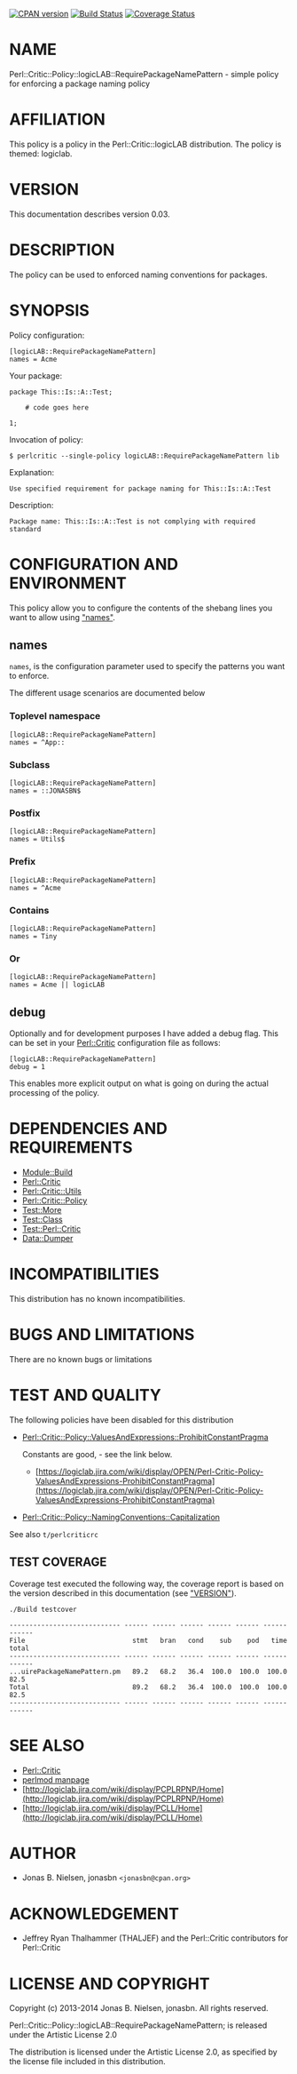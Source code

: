[![CPAN version](https://badge.fury.io/pl/Perl-Critic-Policy-logicLAB-RequirePackageNamePattern.svg)](http://badge.fury.io/pl/Perl-Critic-Policy-logicLAB-RequirePackageNamePattern)
[![Build Status](https://travis-ci.org/jonasbn/pcplrpnp.svg?branch=master)](https://travis-ci.org/jonasbn/pcplrpnp)
[![Coverage Status](https://coveralls.io/repos/jonasbn/pcplrpnp/badge.png)](https://coveralls.io/r/jonasbn/pcplrpnp)

# NAME

Perl::Critic::Policy::logicLAB::RequirePackageNamePattern - simple policy for enforcing a package naming policy

# AFFILIATION

This policy is a policy in the Perl::Critic::logicLAB distribution. The policy
is themed: logiclab.

# VERSION

This documentation describes version 0.03.

# DESCRIPTION

The policy can be used to enforced naming conventions for packages.

# SYNOPSIS

Policy configuration:

    [logicLAB::RequirePackageNamePattern]
    names = Acme

Your package:

    package This::Is::A::Test;

        # code goes here

    1;

Invocation of policy:

    $ perlcritic --single-policy logicLAB::RequirePackageNamePattern lib

Explanation:

    Use specified requirement for package naming for This::Is::A::Test

Description:

    Package name: This::Is::A::Test is not complying with required standard

# CONFIGURATION AND ENVIRONMENT

This policy allow you to configure the contents of the shebang lines you
want to allow using ["names"](#names).

## names

`names`, is the configuration parameter used to specify the patterns you
want to enforce.

The different usage scenarios are documented below

### Toplevel namespace

    [logicLAB::RequirePackageNamePattern]
    names = ^App::

### Subclass

    [logicLAB::RequirePackageNamePattern]
    names = ::JONASBN$

### Postfix

    [logicLAB::RequirePackageNamePattern]
    names = Utils$

### Prefix

    [logicLAB::RequirePackageNamePattern]
    names = ^Acme

### Contains

    [logicLAB::RequirePackageNamePattern]
    names = Tiny

### Or

    [logicLAB::RequirePackageNamePattern]
    names = Acme || logicLAB

## debug

Optionally and for development purposes I have added a debug flag. This can be set in
your [Perl::Critic](https://metacpan.org/pod/Perl::Critic) configuration file as follows:

    [logicLAB::RequirePackageNamePattern]
    debug = 1

This enables more explicit output on what is going on during the actual processing of
the policy.

# DEPENDENCIES AND REQUIREMENTS

- [Module::Build](https://metacpan.org/pod/Module::Build)
- [Perl::Critic](https://metacpan.org/pod/Perl::Critic)
- [Perl::Critic::Utils](https://metacpan.org/pod/Perl::Critic::Utils)
- [Perl::Critic::Policy](https://metacpan.org/pod/Perl::Critic::Policy)
- [Test::More](https://metacpan.org/pod/Test::More)
- [Test::Class](https://metacpan.org/pod/Test::Class)
- [Test::Perl::Critic](https://metacpan.org/pod/Test::Perl::Critic)
- [Data::Dumper](https://metacpan.org/pod/Data::Dumper)

# INCOMPATIBILITIES

This distribution has no known incompatibilities.

# BUGS AND LIMITATIONS

There are no known bugs or limitations

# TEST AND QUALITY

The following policies have been disabled for this distribution

- [Perl::Critic::Policy::ValuesAndExpressions::ProhibitConstantPragma](https://metacpan.org/pod/Perl::Critic::Policy::ValuesAndExpressions::ProhibitConstantPragma)

    Constants are good, - see the link below.

    - [https://logiclab.jira.com/wiki/display/OPEN/Perl-Critic-Policy-ValuesAndExpressions-ProhibitConstantPragma](https://logiclab.jira.com/wiki/display/OPEN/Perl-Critic-Policy-ValuesAndExpressions-ProhibitConstantPragma)

- [Perl::Critic::Policy::NamingConventions::Capitalization](https://metacpan.org/pod/Perl::Critic::Policy::NamingConventions::Capitalization)

See also `t/perlcriticrc`

## TEST COVERAGE

Coverage test executed the following way, the coverage report is based on the
version described in this documentation (see ["VERSION"](#version)).

    ./Build testcover

    ---------------------------- ------ ------ ------ ------ ------ ------ ------
    File                           stmt   bran   cond    sub    pod   time  total
    ---------------------------- ------ ------ ------ ------ ------ ------ ------
    ...uirePackageNamePattern.pm   89.2   68.2   36.4  100.0  100.0  100.0   82.5
    Total                          89.2   68.2   36.4  100.0  100.0  100.0   82.5
    ---------------------------- ------ ------ ------ ------ ------ ------ ------

# SEE ALSO

- [Perl::Critic](https://metacpan.org/pod/Perl::Critic)
- [perlmod manpage](http://perldoc.perl.org/perlmod.html)
- [http://logiclab.jira.com/wiki/display/PCPLRPNP/Home](http://logiclab.jira.com/wiki/display/PCPLRPNP/Home)
- [http://logiclab.jira.com/wiki/display/PCLL/Home](http://logiclab.jira.com/wiki/display/PCLL/Home)

# AUTHOR

- Jonas B. Nielsen, jonasbn `<jonasbn@cpan.org>`

# ACKNOWLEDGEMENT

- Jeffrey Ryan Thalhammer (THALJEF) and the Perl::Critic contributors for
Perl::Critic

# LICENSE AND COPYRIGHT

Copyright (c) 2013-2014 Jonas B. Nielsen, jonasbn. All rights reserved.

Perl::Critic::Policy::logicLAB::RequirePackageNamePattern;  is released under
the Artistic License 2.0

The distribution is licensed under the Artistic License 2.0, as specified by
the license file included in this distribution.
